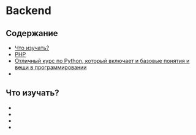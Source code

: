 # Backend

## Содержание
* [Что изучать?](#Что-изучать)
* [PHP](./php.md)
* [Отличный курс по Python, который включает и базовые понятия и вещи в программировании](http://tutorial.djangogirls.org/ru/index.html)
* []()

## Что изучать?
* []()
* []()
* []()
* []()